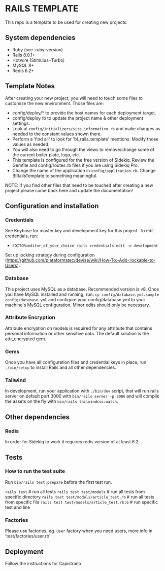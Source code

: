 # RAILS TEMPLATE 
This repo is a template to be used for creating new projects.

## System dependencies                                                                                                                                  
  - Ruby (see .ruby-version)
  - Rails 8.0.1+
  - Hotwire (Stimulus+Turbo)
  - MySQL 8+  
  - Redis 6.2+

## Template Notes
After creating your new project, you will need to touch some files to customize the new environment. Those files are:  

- config/deploy/* to provide the host names for each deployment target.
- config/deploy.rb to update the project name & other deployment settings.
- Look at `config/initializers/site_information.rb` and make changes as needed to the constant values shown there.
- Perform a 'find all' to look for 'bl_rails_template' mentions. Modify those values as needed.
- You will also need to go through the views to remove/change some of the current boiler plate, logo, etc.
- This template is configured for the free version of Sidekiq. Review the Gemfile and config/routes.rb files if you are using Sidekiq Pro.
- Change the name of the application in `config/application.rb`. Change BlRailsTemplate to something meaningful.

NOTE: If you find other files that need to be touched after creating a new project please come back here and update the documentation!

## Configuration and installation

### Credentials 

See Keybase for master.key and development.key for this project.
To edit credentials, run:
  - `EDITOR=editor_of_your_choice rails credentials:edit -e development`

Set up locking strategy during configuration (https://github.com/plataformatec/devise/wiki/How-To:-Add-:lockable-to-Users). 

### Database

This project uses MySQL as a database. Recommended version is v8. Once you have MySQL installed and running, run:
  `cp config/database.yml.sample config/database.yml`
and configure your config/database.yml to your machine's MySQL configuration. Minor edits should only be necessary.

### Attribute Encryption
Attribute encryption on models is required for any attribute that contains personal information or other sensitive data. The default solution is the attr_encrypted gem.

### Gems

Once you have all configuration files and credential keys in place, run `./bin/setup` to install Rails and all other dependencies. 

### Tailwind
In development, run your application with `./bin/dev` script, that will run rails server on default port 3000 with `bin/rails server -p 3000` and will compile the assets on the fly with `bin/rails tailwindcss:watch`. 

## Other dependencies 

### Redis
In order for Sidekiq to work it requires redis version of at least 6.2.

## Tests 

### How to run the test suite
Run `bin/rails test:prepare` before the first test run.

  `rails test` # run all tests
  `rails test test/models` # run all tests from specific directory
  `rails test test/models/article_test.rb` # run all tests from specific file
  `rails test test/models/article_test.rb:6` # run specific test and line

### Factories
Please use factories, eg. `User` factory when you need users, more info in 'test/factories/user.rb'


## Deployment
Follow the instructions for Capistrano
